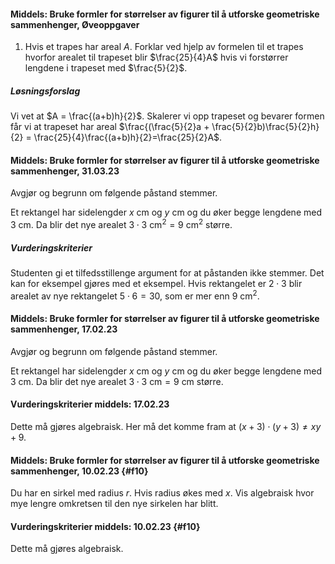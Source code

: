 
#### Middels: Bruke formler for størrelser av figurer til å utforske geometriske sammenhenger,  Øveoppgaver

1. Hvis et trapes har areal $A$. Forklar ved hjelp av formelen til et trapes hvorfor arealet til trapeset blir $\frac{25}{4}A$ hvis vi forstørrer lengdene i trapeset med $\frac{5}{2}$.

##### Løsningsforslag

Vi vet at $A = \frac{(a+b)h}{2}$. Skalerer vi opp trapeset og bevarer formen får vi at trapeset har areal $\frac{(\frac{5}{2}a + \frac{5}{2}b)\frac{5}{2}h}{2} = \frac{25}{4}\frac{(a+b)h}{2}=\frac{25}{2}A$.


#### Middels: Bruke formler for størrelser av figurer til å utforske geometriske sammenhenger,  31.03.23

Avgjør og begrunn om følgende påstand stemmer.

Et rektangel har sidelengder $x$ cm og $y$ cm og du øker begge lengdene med $3$ cm. Da blir det nye arealet $3\cdot 3$ cm$^2= 9$ cm$^2$ større.

##### Vurderingskriterier

Studenten gi et tilfedsstillenge argument for at påstanden ikke stemmer. Det kan for eksempel gjøres med et eksempel. Hvis rektangelet er $2\cdot 3$ blir arealet av nye rektangelet $5\cdot6 = 30$, som er mer enn $9$ cm$^2$.


#### Middels: Bruke formler for størrelser av figurer til å utforske geometriske sammenhenger,  17.02.23

Avgjør og begrunn om følgende påstand stemmer.

Et rektangel har sidelengder $x$ cm og $y$ cm og du øker begge lengdene med $3$ cm. Da blir det nye arealet $3\cdot 3$ cm$= 9$ cm større.

#### Vurderingskriterier middels:  17.02.23

Dette må gjøres algebraisk. Her må det komme fram at $(x+3)\cdot (y+3) \neq xy + 9$.


#### Middels: Bruke formler for størrelser av figurer til å utforske geometriske sammenhenger,  10.02.23 {#f10}

Du har en sirkel med radius $r$. Hvis radius økes med $x$. Vis algebraisk hvor mye lengre omkretsen til den nye sirkelen har blitt.

#### Vurderingskriterier middels:  10.02.23 {#f10}

Dette må gjøres algebraisk.

